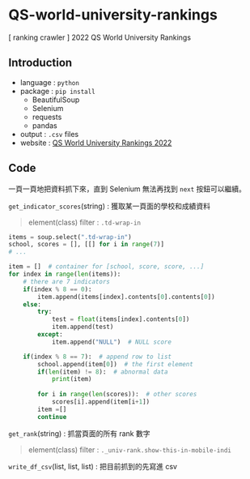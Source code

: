 # QS-world-university-rankings
[ ranking crawler ] 2022 QS World University Rankings 

## Introduction
- language : `python`
- package : `pip install`
    - BeautifulSoup
    - Selenium
    - requests
    - pandas
- output : `.csv` files 
- website : [QS World University Rankings 2022 ](https://www.topuniversities.com/university-rankings/world-university-rankings/2022)

## Code
一頁一頁地把資料抓下來，直到 Selenium 無法再找到 `next` 按鈕可以繼續。

`get_indicator_scores`(string) : 獲取某一頁面的學校和成績資料
> element(class) filter : `.td-wrap-in`

```python
items = soup.select(".td-wrap-in")
school, scores = [], [[] for i in range(7)]
# ...

item = []  # container for [school, score, score, ...]
for index in range(len(items)):
    # there are 7 indicators
    if(index % 8 == 0):
        item.append(items[index].contents[0].contents[0])
    else:
        try:
            test = float(items[index].contents[0])
            item.append(test)
        except:
            item.append("NULL")  # NULL score

    if(index % 8 == 7):  # append row to list
        school.append(item[0])  # the first element
        if(len(item) != 8):  # abnormal data
            print(item)
        
        for i in range(len(scores)):  # other scores
            scores[i].append(item[i+1])
        item =[]
        continue
```

`get_rank`(string) : 抓當頁面的所有 rank 數字  
> element(class) filter : `._univ-rank.show-this-in-mobile-indi`

`write_df_csv`(list, list, list) : 把目前抓到的先寫進 csv
